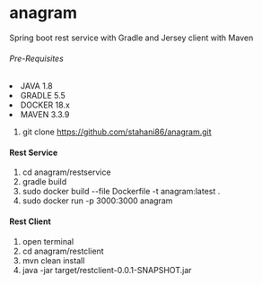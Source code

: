 # anagram
Spring boot rest service with Gradle and Jersey client with Maven

<h6>Pre-Requisites</h6>
<li>JAVA 1.8</li>
<li>GRADLE 5.5</li>
<li>DOCKER 18.x</li>
<li>MAVEN 3.3.9</li>

1) git clone https://github.com/stahani86/anagram.git

<h4> Rest Service</h4>

1) cd anagram/restservice
2) gradle build
3) sudo docker build --file Dockerfile -t anagram:latest .
4) sudo docker run -p 3000:3000 anagram

<h4> Rest Client</h4>

1) open terminal
2) cd anagram/restclient
3) mvn clean install
4) java -jar target/restclient-0.0.1-SNAPSHOT.jar
